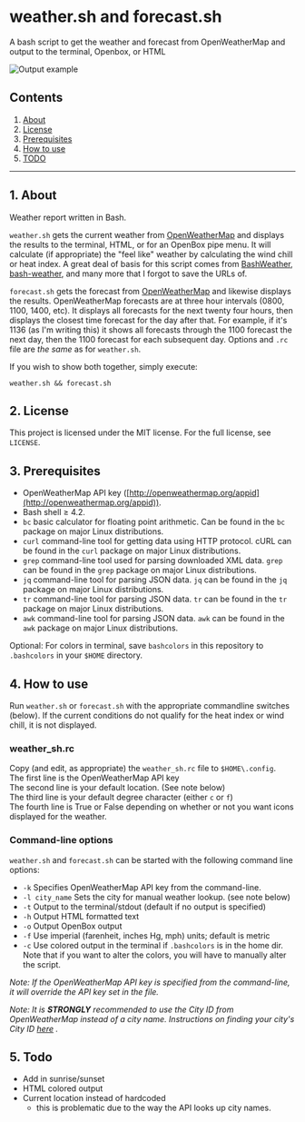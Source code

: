 # weather.sh and forecast.sh
A bash script to get the weather and forecast from OpenWeatherMap and output 
to the terminal, Openbox, or HTML

![Output example][output]

[output]: https://i.postimg.cc/T1WsDkJs/2019-05-26-1558885180-667x428-scrot.png "Example output"

## Contents
 1. [About](#1-about)
 2. [License](#2-license)
 3. [Prerequisites](#3-prerequisites)
 4. [How to use](#4-how-to-use)
 5. [TODO](#5-todo)

***

## 1. About

Weather report written in Bash.

`weather.sh` gets the current weather from 
[OpenWeatherMap](http://openweathermap.org/) and displays the 
results to the terminal, HTML, or for an OpenBox pipe menu. It will 
calculate (if appropriate) the "feel like" weather by calculating the
wind chill or heat index. A great deal of basis for this script comes 
from [BashWeather](https://github.com/jdotjdot/BashWeather),
[bash-weather](https://github.com/szantaii/bash-weather),
and many more that I forgot to save the URLs of.

`forecast.sh` gets the forecast from [OpenWeatherMap](http://openweathermap.org/) 
and likewise displays the results. OpenWeatherMap forecasts are at three hour 
intervals (0800, 1100, 1400, etc). It displays all forecasts for the next 
twenty four hours, then displays the closest time forecast for the day after 
that. For example, if it's 1136 (as I'm writing this) it shows all forecasts 
through the 1100 forecast the next day, then the 1100 forecast for each 
subsequent day. Options and `.rc` file are *the same* as for `weather.sh`.

If you wish to show both together, simply execute:

`weather.sh && forecast.sh` 

## 2. License

This project is licensed under the MIT license. For the full license, see `LICENSE`.

## 3. Prerequisites

 * OpenWeatherMap API key ([http://openweathermap.org/appid](http://openweathermap.org/appid)).
 * Bash shell ≥ 4.2.
 * `bc` basic calculator for floating point arithmetic. Can be found in the 
 `bc` package on major Linux distributions.
 * `curl` command-line tool for getting data using HTTP protocol. cURL can be 
 found in the `curl` package on major Linux distributions.
 * `grep` command-line tool used for parsing downloaded XML data. `grep` can 
 be found in the `grep` package on major Linux distributions.
 * `jq` command-line tool for parsing JSON data. `jq` can be found in the `jq` 
 package on major Linux distributions.
 * `tr` command-line tool for parsing JSON data. `tr` can be found in the `tr` 
 package on major Linux distributions.
 * `awk` command-line tool for parsing JSON data. `awk` can be found in the 
 `awk` package on major Linux distributions. 

Optional: For colors in terminal, save `bashcolors` in this repository to 
`.bashcolors` in your `$HOME` directory.

## 4. How to use

Run `weather.sh` or `forecast.sh` with the appropriate commandline switches 
(below). If  the current conditions do not qualify for the heat index or wind 
chill, it is not displayed.

### weather_sh.rc

Copy (and edit, as appropriate) the `weather_sh.rc` file to `$HOME\.config`.   
The first line is the OpenWeatherMap API key  
The second line is your default location. (See note below)  
The third line is your default degree character (either `c` or `f`)  
The fourth line is True or False depending on whether or not you want 
icons displayed for the weather.

### Command-line options

`weather.sh` and `forecast.sh` can be started with the following command line 
options:

 * `-k` Specifies OpenWeatherMap API key from the command-line.
 * `-l city_name` Sets the city for manual weather lookup. (see note below)
 * `-t` Output to the terminal/stdout (default if no output is specified)
 * `-h` Output HTML formatted text
 * `-o` Output OpenBox output
 * `-f` Use imperial (farenheit, inches Hg, mph) units; default is metric
 * `-c` Use colored output in the terminal if `.bashcolors` is in the home 
 dir. Note that if you want to alter the colors, you will have to manually
 alter the script.
 
_Note: If the OpenWeatherMap API key is specified from the command-line, it 
will override the API key set in the file._

_Note: It is **STRONGLY** recommended to use the City ID from OpenWeatherMap 
instead of a city name. Instructions on finding your city's City ID 
[here](https://www.dmopress.com/openweathermap-howto/) ._

## 5. Todo

 * Add in sunrise/sunset
 * HTML colored output
 * Current location instead of hardcoded 
    - this is problematic due to the way the API looks up city names.
